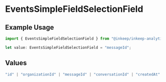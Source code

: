 # EventsSimpleFieldSelectionField

## Example Usage

```typescript
import { EventsSimpleFieldSelectionField } from "@inkeep/inkeep-analytics/models/components";

let value: EventsSimpleFieldSelectionField = "messageId";
```

## Values

```typescript
"id" | "organizationId" | "messageId" | "conversationId" | "createdAt" | "projectId" | "integrationId" | "eventType" | "type" | "searchQuery" | "properties" | "userProperties"
```